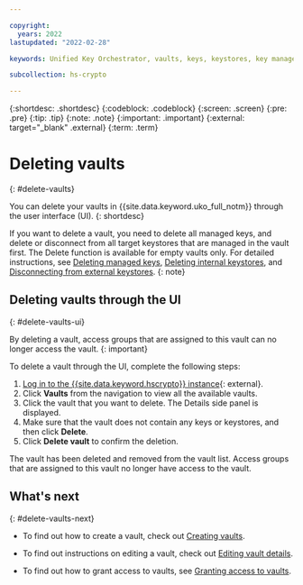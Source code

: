 ```yaml
---

copyright:
  years: 2022
lastupdated: "2022-02-28"

keywords: Unified Key Orchestrator, vaults, keys, keystores, key management, UKO

subcollection: hs-crypto

---
```


{:shortdesc: .shortdesc}
{:codeblock: .codeblock}
{:screen: .screen}
{:pre: .pre}
{:tip: .tip}
{:note: .note}
{:important: .important}
{:external: target="_blank" .external}
{:term: .term}


# Deleting vaults
{: #delete-vaults}

You can delete your vaults in {{site.data.keyword.uko_full_notm}} through the user interface (UI).
{: shortdesc}

If you want to delete a vault, you need to delete all managed keys, and delete or disconnect from all target keystores that are managed in the vault first. The Delete function is available for empty vaults only. For detailed instructions, see [Deleting managed keys](/docs/hs-crypto?topic=hs-crypto-delete-keys), [Deleting internal keystores](/docs/hs-crypto?topic=hs-crypto-delete-internal-keystores), and [Disconnecting from external keystores](/docs/hs-crypto?topic=hs-crypto-disconnect-external-keystores).
{: note}

## Deleting vaults through the UI
{: #delete-vaults-ui}

By deleting a vault, access groups that are assigned to this vault can no longer access the vault.
{: important}

To delete a vault through the UI, complete the following steps:

1. [Log in to the {{site.data.keyword.hscrypto}} instance](https://cloud.ibm.com/login){: external}.
2. Click **Vaults** from the navigation to view all the available vaults.
3. Click the vault that you want to delete. The Details side panel is displayed.
4. Make sure that the vault does not contain any keys or keystores, and then click **Delete**.
5. Click **Delete vault** to confirm the deletion.

The vault has been deleted and removed from the vault list. Access groups that are assigned to this vault no longer have access to the vault.



## What's next
{: #delete-vaults-next}

- To find out how to create a vault, check out [Creating vaults](/docs/hs-crypto?topic=hs-crypto-create-vaults).
  
- To find out instructions on editing a vault, check out [Editing vault details](/docs/hs-crypto?topic=hs-crypto-edit-vaults).
  
- To find out how to grant access to vaults, see [Granting access to vaults](/docs/hs-crypto?topic=hs-crypto-grant-access-vaults).

